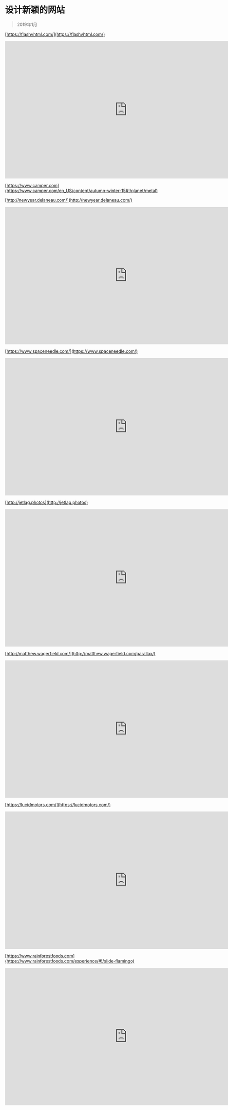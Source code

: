 # 设计新颖的网站

>2019年1月

[https://flashvhtml.com/](https://flashvhtml.com/)
<iframe 
    height=450
    width=800
    src="https://flashvhtml.com/" 
    frameborder=0
    allowfullscreen >
</iframe>

[https://www.camper.com](https://www.camper.com/en_US/content/autumn-winter-15#!/planet/metal)

[http://newyear.delaneau.com/](http://newyear.delaneau.com/)
<iframe 
    height=450
    width=800
    src="http://newyear.delaneau.com/" 
    frameborder=0
    allowfullscreen >
</iframe>

[https://www.spaceneedle.com/](https://www.spaceneedle.com/)
<iframe 
    height=450
    width=800
    src="https://www.spaceneedle.com/" 
    frameborder=0
    allowfullscreen >
</iframe>


[http://jetlag.photos](http://jetlag.photos)
<iframe 
    height=450
    width=800
    src="http://jetlag.photos" 
    frameborder=0
    allowfullscreen >
</iframe>

[http://matthew.wagerfield.com/](http://matthew.wagerfield.com/parallax/)
<iframe 
    height=450
    width=800
    src="http://matthew.wagerfield.com/parallax/" 
    frameborder=0
    allowfullscreen >
</iframe>

[https://lucidmotors.com/](https://lucidmotors.com/)
<iframe 
    height=450
    width=800
    src="https://lucidmotors.com/" 
    frameborder=0
    allowfullscreen >
</iframe>

[https://www.rainforestfoods.com](https://www.rainforestfoods.com/experience/#!/slide-flamingo)
<iframe 
    height=450
    width=800
    src="https://www.rainforestfoods.com/experience/#!/slide-flamingo" 
    frameborder=0
    allowfullscreen >
</iframe>